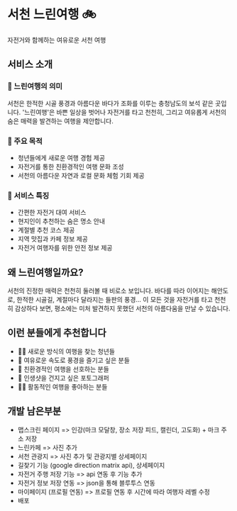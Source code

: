 # 서천 느린여행 🚲
자전거와 함께하는 여유로운 서천 여행

## 서비스 소개

### 🌊 느린여행의 의미

서천은 한적한 시골 풍경과 아름다운 바다가 조화를 이루는 충청남도의 보석 같은 곳입니다. '느린여행'은 바쁜 일상을 벗어나 자전거를 타고 천천히, 그리고 여유롭게 서천의 숨은 매력을 발견하는 여행을 제안합니다.

### 🎯 주요 목적
- 청년들에게 새로운 여행 경험 제공
- 자전거를 통한 친환경적인 여행 문화 조성
- 서천의 아름다운 자연과 로컬 문화 체험 기회 제공

### 🌿 서비스 특징
- 간편한 자전거 대여 서비스
- 현지인이 추천하는 숨은 명소 안내
- 계절별 추천 코스 제공
- 지역 맛집과 카페 정보 제공
- 자전거 여행자를 위한 안전 정보 제공

## 왜 느린여행일까요?

서천의 진정한 매력은 천천히 둘러볼 때 비로소 보입니다. 바다를 따라 이어지는 해안도로, 한적한 시골길, 계절마다 달라지는 들판의 풍경... 이 모든 것을 자전거를 타고 천천히 감상하다 보면, 평소에는 미처 발견하지 못했던 서천의 아름다움을 만날 수 있습니다.

## 이런 분들에게 추천합니다

- 🚴‍♂️ 새로운 방식의 여행을 찾는 청년들
- 🌅 여유로운 속도로 풍경을 즐기고 싶은 분들
- 🍃 친환경적인 여행을 선호하는 분들
- 📸 인생샷을 건지고 싶은 포토그래퍼
- 🏃‍♀️ 활동적인 여행을 좋아하는 분들

## 개발 남은부분
- 맵스크린 페이지 => 인강(마크 모달창, 장소 저장 피드, 캘린더, 고도화) + 마크 주소 저장
- 느린카페 => 사진 추가
- 서천 관광지 => 사진 추가 및 관광지별 상세페이지
- 길찾기 기능 (google direction matrix api), 상세페이지
- 자전거 주행 저장 기능 =>  api 연동 후 기능 추가
- 자전거 정보 저장 연동 => json을 통해 블루투스 연동
- 마이페이지 (프로필 연동) => 프로필 연동 후 시간에 따라 여행자 레벨 수정
- 배포
